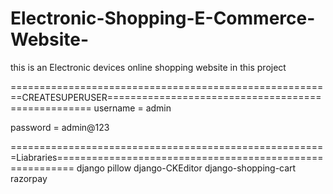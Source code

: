 # Electronic-Shopping-E-Commerce-Website-
this is an Electronic devices online shopping website in this project 

========================================================CREATESUPERUSER===================================================
username = admin

password = admin@123


=======================================================Liabraries=========================================================
django
pillow
django-CKEditor 
django-shopping-cart
razorpay

